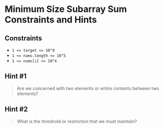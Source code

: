 # Minimum Size Subarray Sum Constraints and Hints

## Constraints
-   `1 <= target <= 10^9`
-   `1 <= nums.length <= 10^5`
-   `1 <= nums[i] <= 10^4`

## Hint #1
> Are we concerned with two elements or entire contents between two elements?

## Hint #2
> What is the threshold or restriction that we must maintain?
